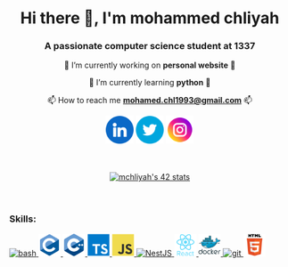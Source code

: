 <h1 align="center">Hi there 👋, I'm mohammed chliyah</h1>
<h3 align="center">A passionate computer science student at 1337</h3>

<div align="center">
  
 🔭 I’m currently working on **personal website** 🔭

 🌱 I’m currently learning **python** 🌱

 📫 How to reach me **mohamed.chl1993@gmail.com** 📫

 
[<img src='https://github.com/mchliyah/mchliyah/blob/main/srcs/linkedin.png' alt='linkedin' height='50'>](https://www.linkedin.com/in/mohammed-chliyah-b87054265)
[<img src='https://github.com/mchliyah/mchliyah/blob/main/srcs/twitter.png' alt='twitter' height='50'>](https://twitter.com/mahamedch)
[<img src='https://github.com/mchliyah/mchliyah/blob/main/srcs/instagram.png' alt='instagram' height='50'>](https://www.instagram.com/mohammede_ayad)
 
<br/>
<br/>
<div align="center">
<a href="https://profile.intra.42.fr/users/mchliyah"><img src="https://badge.mediaplus.ma/greenbinary/mchliyah" alt="mchliyah's 42 stats" /></a>
</div>
<br/>
<br/>

<h3 align="left">Skills:</h3>
    <p align="left">
        <a href="https://www.gnu.org/software/bash/" target="_blank" rel="noreferrer"> <img src="https://www.vectorlogo.zone/logos/gnu_bash/gnu_bash-icon.svg" alt="bash" width="40" height="40"/> </a>
        <a href="https://www.cprogramming.com/" target="_blank" rel="noreferrer"> <img src="https://raw.githubusercontent.com/devicons/devicon/master/icons/c/c-original.svg" alt="c" width="40" height="40"/> </a>
        <a href="https://www.w3schools.com/cpp/" target="_blank" rel="noreferrer"> <img src="https://raw.githubusercontent.com/devicons/devicon/master/icons/cplusplus/cplusplus-original.svg" alt="cplusplus" width="40" height="40"/> </a>
        <a href="https://www.typescriptlang.org/" target="_blank" rel="noreferrer"> <img src="https://raw.githubusercontent.com/devicons/devicon/master/icons/typescript/typescript-original.svg" alt="typescript" width="40" height="40"/> </a>
        <a href="https://developer.mozilla.org/en-US/docs/Web/JavaScript" target="_blank" rel="noreferrer"> <img src="https://raw.githubusercontent.com/devicons/devicon/master/icons/javascript/javascript-original.svg" alt="javascript" width="40" height="40"/> </a>
        <a href="https://nestjs.com/" target="_blank" rel="noreferrer"> <img src="https://nestjs.com/img/logo-small.svg" alt="NestJS" width="40" height="40"/> </a>
        <a href="https://reactjs.org/" target="_blank" rel="noreferrer"> <img src="https://raw.githubusercontent.com/devicons/devicon/master/icons/react/react-original-wordmark.svg" alt="react" width="40" height="40"/> </a>
        <a href="https://www.docker.com/" target="_blank" rel="noreferrer"> <img src="https://raw.githubusercontent.com/devicons/devicon/master/icons/docker/docker-original-wordmark.svg" alt="docker" width="40" height="40"/> </a>
        <a href="https://git-scm.com/" target="_blank" rel="noreferrer"> <img src="https://www.vectorlogo.zone/logos/git-scm/git-scm-icon.svg" alt="git" width="40" height="40"/> </a>
        <a href="https://www.w3.org/html/" target="_blank" rel="noreferrer"> <img src="https://raw.githubusercontent.com/devicons/devicon/master/icons/html5/html5-original-wordmark.svg" alt="html5" width="40" height="40"/> </a>
    </p>

</div>

